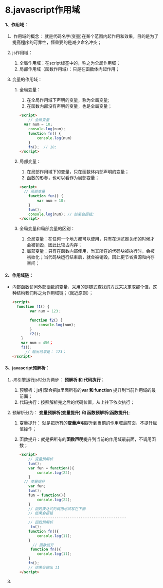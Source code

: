 # 8.javascript作用域

#### 1、作用域：

1. ​	作用域的概念： 就是代码名字(变量)在某个范围内起作用和效果，目的是为了提高程序的可靠性，恒重要的是减少命名冲突；

2. js作用域：

   1. 全局作用域：在script标签中的，称之为全局作用域；
   2. 局部作用域（函数作用域）：只是在函数体内起作用；

3. 变量的作用域：

   1. 全局变量：

      1. 在全局作用域下声明的变量，称为全局变量;
      2. 在函数内部没有声明的变量，也是全局变量；

      ```html
      <script>
          // 全局变量
      	var num = 10;
          console.log(num);
          function fn() {
              console.log(num)
          } 
          fn();  // 10;
      </script>
      ```

   2. 局部变量：

      1. 在局部作用域下的变量，只在函数体内部声明的变量；
      2. 函数的形参，也可以看作为局部变量；

      ```html
      <script>
      	// 局部变量
          function fun() {
              var num = 10;
          }
          fun();
          console.log(num); // 结果会报错;
      </script>
      ```

   3. 全局变量和局部变量的区别：

      1. 全局变量：在任何一个地方都可以使用，只有在浏览器关闭的时候才会被销毁，因此比较占内存；
      2. 局部变量：只有在函数内部使用，当其所在的代码块被执行时，会被初始化；当代码块运行结束后，就会被销毁，因此更节省资源和内存空间；

#### 2、作用域链：

- ​	内部函数访问外部函数的变量，采用的是链式查找的方式来决定取那个值，这种结构我们称之为作用域链；（就近原则）；

  ```html
  <script>
  	function f1() {
          var num = 123;
          
          function f2() {
              console.log(num);
          }
          f2();
      }
      var num = 456；
      f1(); 
      	// 输出结果是： 123；
  </script>
  ```

#### 3、javascript预解析：

1. JS引擎运行js时分为两步： **预解析  和  代码执行**；

   1. 预解析：js引擎会把js里面所有的**var  和 function** 提升到当前作用域的最前面；
   2. 代码执行：按照解析完之后的代码位置，从上往下依次执行；

2. 预解析分为： **变量预解析(变量提升)   和   函数预解析(函数提升)**;

   1. 变量提升： 就是把所有的**变量声明**提升到当前的作用域最前面，不提升赋值操作；

   2. 函数提升：就是把所有的**函数声明**提升到当前的作用域最前面，不调用函数；

      ```html
      <script>
          // 变量预解析
          fun();
          var fun = function(){
              console.log(22);
          }
      	// 变量提升
          var fun;
          fun();
          fun = function(){
              console.log(22);
          }
          // 函数表达式的调用必须写在下面
          // 结果会报错
          ---------------------------------------------
          // 函数预解析
           fn();
          function fn(){
              console.log(11);
          }
         	// 函数提升
           function fn(){
              console.log(11);
          }
          fn();
          // 结果会输出 11
      </script>
      ```

3. 



























